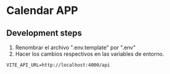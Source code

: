 
# Calendar APP



## Development steps

1. Renombrar el archivo ".env.template" por ".env"
2. Hacer los cambios respectivos en las variables de entorno.


```
VITE_API_URL=http://localhost:4000/api

```

